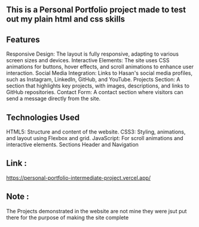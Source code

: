 ## This is a Personal Portfolio project made to test out my plain html and css skills 

## Features
Responsive Design: The layout is fully responsive, adapting to various screen sizes and devices.
Interactive Elements: The site uses CSS animations for buttons, hover effects, and scroll animations to enhance user interaction.
Social Media Integration: Links to Hasan's social media profiles, such as Instagram, LinkedIn, GitHub, and YouTube.
Projects Section: A section that highlights key projects, with images, descriptions, and links to GitHub repositories.
Contact Form: A contact section where visitors can send a message directly from the site.


## Technologies Used
HTML5: Structure and content of the website.
CSS3: Styling, animations, and layout using Flexbox and grid.
JavaScript: For scroll animations and interactive elements.
Sections
Header and Navigation

## Link :
https://personal-portfolio-intermediate-project.vercel.app/

## Note : 
The Projects demonstrated in the website are not mine they were jsut put there for the purpose of making the site complete

